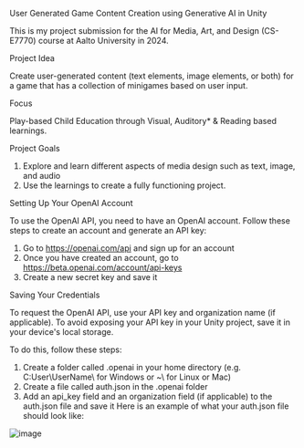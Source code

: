 User Generated Game Content Creation using Generative AI in Unity

This is my project submission for the AI for Media, Art, and Design (CS-E7770) course at Aalto University in 2024.

Project Idea

Create user-generated content (text elements, image elements, or both) for a game that has a collection of minigames based on user input.

Focus

Play-based Child Education through Visual, Auditory* & Reading based learnings.

Project Goals

1. Explore and learn different aspects of media design such as text, image, and audio
2. Use the learnings to create a fully functioning project.


Setting Up Your OpenAI Account

To use the OpenAI API, you need to have an OpenAI account. Follow these steps to create an account and generate an API key:

1. Go to https://openai.com/api and sign up for an account
2. Once you have created an account, go to https://beta.openai.com/account/api-keys
3. Create a new secret key and save it

Saving Your Credentials

To request the OpenAI API, use your API key and organization name (if applicable). To avoid exposing your API key in your Unity project, save it in your device's local storage.

To do this, follow these steps:

1. Create a folder called .openai in your home directory (e.g. C:User\UserName\ for Windows or ~\ for Linux or Mac)
2. Create a file called auth.json in the .openai folder
3. Add an api_key field and an organization field (if applicable) to the auth.json file and save it
Here is an example of what your auth.json file should look like:

![image](https://github.com/shamitahmed/GenAI-matchingGame/assets/62556347/52cf37da-dffa-491a-87cb-54dc62dc7c03)
